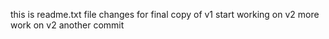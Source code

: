 this is readme.txt file
changes for final copy of v1
start working on v2
more work on v2
another commit

